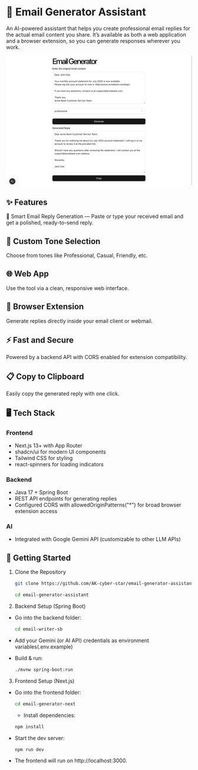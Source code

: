 # 📧 Email Generator Assistant
An AI-powered assistant that helps you create professional email replies for the actual email content you share.
It’s available as both a web application and a browser extension, so you can generate responses wherever you work.

![project image](./email-writer-next/public/bg-img.png)

## ✨ Features
📝 Smart Email Reply Generation — Paste or type your received email and get a polished, ready-to-send reply.

## 🎯 Custom Tone Selection
Choose from tones like Professional, Casual, Friendly, etc.

## 🌐 Web App
Use the tool via a clean, responsive web interface.

## 🧩 Browser Extension
Generate replies directly inside your email client or webmail.

## ⚡ Fast and Secure
Powered by a backend API with CORS enabled for extension compatibility.

## 📋 Copy to Clipboard
Easily copy the generated reply with one click.

## 🖥️ Tech Stack
### Frontend
- Next.js 13+ with App Router
- shadcn/ui for modern UI components
- Tailwind CSS for styling
- react-spinners for loading indicators

### Backend
- Java 17 + Spring Boot
- REST API endpoints for generating replies
- Configured CORS with allowedOriginPatterns("*") for broad browser extension access

### AI
- Integrated with Google Gemini API (customizable to other LLM APIs)

## 🚀 Getting Started
1. Clone the Repository
    ```bash
    git clone https://github.com/AK-cyber-star/email-generator-assistant.git
    ```
    ```bash
    cd email-generator-assistant
    ```
2. Backend Setup (Spring Boot)
- Go into the backend folder:

    ```bash
    cd email-writer-sb
    ```
- Add your Gemini (or AI API) credentials as environment variables(.env.example)

- Build & run:

    ```bash
    ./mvnw spring-boot:run
    ```

3. Frontend Setup (Next.js)
- Go into the frontend folder:

    ``` bash
    cd email-generator-next
    ```

    - Install dependencies:

    ```bash
    npm install
    ```

- Start the dev server:

    ```bash
    npm run dev
    ```
- The frontend will run on http://localhost:3000.

